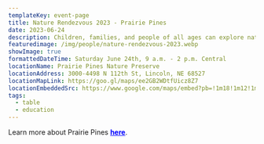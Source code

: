 ```yaml
---
templateKey: event-page
title: Nature Rendezvous 2023 - Prairie Pines
date: 2023-06-24
description: Children, families, and people of all ages can explore nature and experience multiple nature-based activities in the arboretum and along Prairie Pines Nature Preserve Trails. Learn about trees, wildlife, moths, bees, insects, fungus and more! Come early with a picnic lunch to enjoy in the arboretum! (hosted by Prairie Pines)
featuredimage: /img/people/nature-rendezvous-2023.webp
showImage: true
formattedDateTime: Saturday June 24th, 9 a.m. - 2 p.m. Central
locationName: Prairie Pines Nature Preserve
locationAddress: 3000-4498 N 112th St, Lincoln, NE 68527
locationMapLink: https://goo.gl/maps/ee2GB2WDtfUicz8Z7
locationEmbeddedSrc: https://www.google.com/maps/embed?pb=!1m18!1m12!1m3!1d3018.2939617372303!2d-96.56907042467466!3d40.84346937137404!2m3!1f0!2f0!3f0!3m2!1i1024!2i768!4f13.1!3m3!1m2!1s0x8796a35ab8f38da9%3A0x35bcb3b13e26b191!2sPrairie%20Pines%20Nature%20Preserve!5e0!3m2!1sen!2sus!4v1681754165464!5m2!1sen!2sus
tags:
  - table
  - education
---
```

Learn more about Prairie Pines <a style="color:blue; font-weight:bold" target="_blank" href="https://prairiepines.org/index.html">here</a>.
